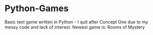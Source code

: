 Python-Games
============

Basic text game written in Python - I quit after Concept One due to my messy code and lack of interest.  Newest game is: Rooms of Mystery